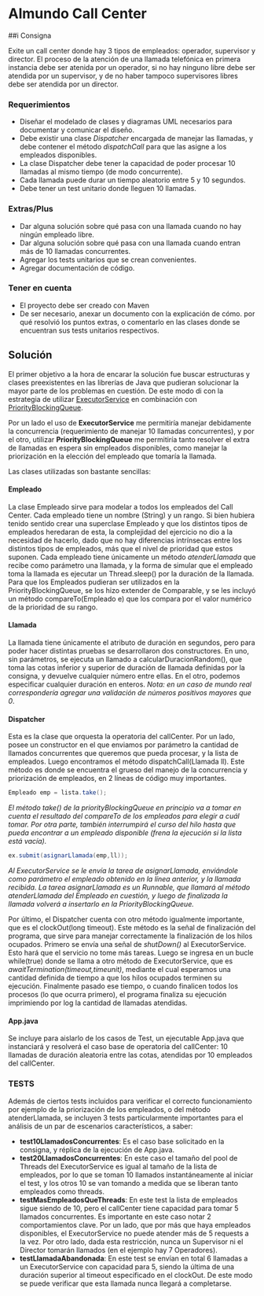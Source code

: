 # Almundo Call Center

##i Consigna

Exite un call center donde hay 3 tipos de empleados: operador, supervisor y director. El proceso de la atención de una llamada telefónica en primera instancia debe ser atenida por un operador, si no hay ninguno libre debe ser atendida por un supervisor, y de no haber tampoco supervisores libres debe ser atendida por un director.

### Requerimientos

- Diseñar el modelado de clases y diagramas UML necesarios para documentar y comunicar el diseño.
- Debe existir una clase *Dispatcher* encargada de manejar las llamadas, y debe contener el método *dispatchCall* para que las asigne a los empleados disponibles.
- La clase Dispatcher debe tener la capacidad de poder procesar 10 llamadas al mismo tiempo (de modo concurrente).
- Cada llamada puede durar un tiempo aleatorio entre 5 y 10 segundos.
- Debe tener un test unitario donde lleguen 10 llamadas.

### Extras/Plus

- Dar alguna solución sobre qué pasa con una llamada cuando no hay ningún empleado libre.
- Dar alguna solución sobre qué pasa con una llamada cuando entran más de 10 llamadas concurrentes.
- Agregar los tests unitarios que se crean convenientes.
- Agregar documentación de código.

### Tener en cuenta

- El proyecto debe ser creado con Maven
- De ser necesario, anexar un documento con la explicación de cómo. por qué resolvió los puntos extras, o comentarlo en las clases donde se encuentran sus tests unitarios respectivos.

## Solución

El primer objetivo a la hora de encarar la solución fue buscar estructuras y clases preexistentes en las librerías de Java que pudieran solucionar la mayor parte de los problemas en cuestión. De este modo di con la estrategia de utilizar [ExecutorService](https://docs.oracle.com/javase/7/docs/api/java/util/concurrent/ExecutorService.html) en combinación con [PriorityBlockingQueue](https://docs.oracle.com/javase/7/docs/api/java/util/concurrent/PriorityBlockingQueue.html).

Por un lado el uso de **ExecutorService** me permitiría manejar debidamente la concurrencia (requerimiento de manejar 10 llamadas concurrentes), y por el otro, utilizar **PriorityBlockingQueue** me permitiría tanto resolver el extra de llamadas en espera sin empleados disponibles, como manejar la priorización en la elección del empleado que tomaría la llamada.

Las clases utilizadas son bastante sencillas:

#### Empleado

La clase Empleado sirve para modelar a todos los empleados del Call Center. Cada empleado tiene un nombre (String) y un rango. Si bien hubiera tenido sentido crear una superclase Empleado y que los distintos tipos de empleados heredaran de esta, la complejidad del ejercicio no dio a la necesidad de hacerlo, dado que no hay diferencias intrínsecas entre los distintos tipos de empleados, más que el nivel de prioridad que estos suponen. Cada empleado tiene únicamente un método *atenderLlamada* que recibe como parámetro una llamada, y la forma de simular que el empleado toma la llamada es ejecutar un Thread.sleep() por la duración de la llamada. Para que los Empleados pudieran ser utilizados en la PriorityBlockingQueue, se los hizo extender de Comparable, y se les incluyó un método compareTo(Empleado e) que los compara por el valor numérico de la prioridad de su rango.

#### Llamada

La llamada tiene únicamente el atributo de duración en segundos, pero para poder hacer distintas pruebas se desarrollaron dos constructores. En uno, sin parámetros, se ejecuta un llamado a calcularDuracionRandom(), que toma las cotas inferior y superior de duración de llamada definidas por la consigna, y devuelve cualquier número entre ellas. En el otro, podemos especificar cualquier duración en enteros. *Nota: en un caso de mundo real correspondería agregar una validación de números positivos mayores que 0*.

#### Dispatcher

Esta es la clase que orquesta la operatoria del callCenter. Por un lado, posee un constructor en el que enviamos por parámetro la cantidad de llamados concurrentes que queremos que pueda procesar, y la lista de empleados. Luego encontramos el método dispatchCall(Llamada ll). Este método es donde se encuentra el grueso del manejo de la concurrencia y priorización de empleados, en 2 líneas de código muy importantes.

```java
Empleado emp = lista.take();
```
*El método take() de la priorityBlockingQueue en principio va a tomar en cuenta el resultado del compareTo de los empleados para elegir a cuál tomar. Por otra parte, también interrumpirá el curso del hilo hasta que pueda encontrar a un empleado disponible (frena la ejecución si la lista está vacía).*

```java
ex.submit(asignarLlamada(emp,ll));
```
*Al ExecutorService se le envía la tarea de asignarLlamada, enviándole como parámetro el empleado obtenido en la línea anterior, y la llamada recibida. La tarea asignarLlamada es un Runnable, que llamará al método atenderLlamada del Empleado en cuestión, y luego de finalizada la llamada volverá a insertarlo en la PriorityBlockingQueue.*

Por último, el Dispatcher cuenta con otro método igualmente importante, que es el clockOut(long timeout). Este método es la señal de finalización del programa, que sirve para manejar correctamente la finalización de los hilos ocupados. Primero se envía una señal de *shutDown()* al ExecutorService. Esto hará que el servicio no tome más tareas. Luego se ingresa en un bucle while(true) donde se llama a otro método de ExecutorService, que es *awaitTermination(timeout,timeunit)*, mediante el cual esperamos una cantidad definida de tiempo a que los hilos ocupados terminen su ejecución. Finalmente pasado ese tiempo, o cuando finalicen todos los procesos (lo que ocurra primero), el programa finaliza su ejecución imprimiendo por log la cantidad de llamadas atendidas.

#### App.java

Se incluye para aislarlo de los casos de Test, un ejecutable App.java que instanciará y resolverá el caso base de operatoria del callCenter: 10 llamadas de duración aleatoria entre las cotas, atendidas por 10 empleados del callCenter.

### TESTS

Además de ciertos tests incluidos para verificar el correcto funcionamiento por ejemplo de la priorización de los empleados, o del método atenderLlamada, se incluyen 3 tests particularmente importantes para el análisis de un par de escenarios característicos, a saber:

- **test10LlamadosConcurrentes**: Es el caso base solicitado en la consigna, y réplica de la ejecución de App.java.
- **test20LlamadosConcurrentes**: En este caso el tamaño del pool de Threads del ExecutorService es igual al tamaño de la lista de empleados, por lo que se toman 10 llamados instantáneamente al iniciar el test, y los otros 10 se van tomando a medida que se liberan tanto empleados como threads.
- **testMasEmpleadosQueThreads**: En este test la lista de empleados sigue siendo de 10, pero el callCenter tiene capacidad para tomar 5 llamados concurrentes. Es importante en este caso notar 2 comportamientos clave. Por un lado, que por más que haya empleados disponibles, el ExecutorService no puede atender más de 5 requests a la vez. Por otro lado, dada esta restricción, nunca un Supervisor ni el Director tomarán llamados (en el ejemplo hay 7 Operadores).
- **testLlamadaAbandonada**: En este test se envían en total 6 llamadas a un ExecutorService con capacidad para 5, siendo la última de una duración superior al timeout especificado en el clockOut. De este modo se puede verificar que esta llamada nunca llegará a completarse.
